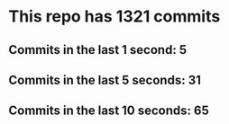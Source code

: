 # This repo has 1321 commits

## Commits in the last 1 second: 5
## Commits in the last 5 seconds: 31
## Commits in the last 10 seconds: 65

